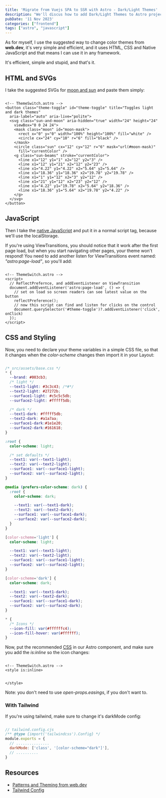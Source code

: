 ```yaml
---
title: 'Migrate from Vuejs SPA to SSR with Astro - Dark/Light Themes'
description: "We'll discus how to add Dark/Light Themes to Astro projects, using a native approach."
pubDate: '11 Nov 2023'
categories: ["frontend"]
tags: ["astro", "javascript"]
---
```


As for myself, I use the suggested way to change color themes from **web.dev**, it's very simple and efficient, and it uses HTML, CSS and Native JavaScript and that means I can use it in any framework.

It's efficient, simple and stupid, and that's it.

## HTML and SVGs
I take the suggested SVGs for [moon and sun](https://web.dev/patterns/theming/theme-switch?hl=en "web.dev - Theme Switch") and paste them simply:

```astro

<!-- ThemeSwitch.astro -->
<button class="theme-toggle" id="theme-toggle" title="Toggles light and dark themes"
  aria-label="auto" aria-live="polite">
  <svg class="sun-and-moon" aria-hidden="true" width="24" height="24"
    viewBox="0 0 24 24">
    <mask class="moon" id="moon-mask">
      <rect x="0" y="0" width="100%" height="100%" fill="white" />
      <circle cx="24" cy="10" r="6" fill="black" />
    </mask>
    <circle class="sun" cx="12" cy="12" r="6" mask="url(#moon-mask)"
      fill="currentColor" />
    <g class="sun-beams" stroke="currentColor">
      <line x1="12" y1="1" x2="12" y2="3" />
      <line x1="12" y1="21" x2="12" y2="23" />
      <line x1="4.22" y1="4.22" x2="5.64" y2="5.64" />
      <line x1="18.36" y1="18.36" x2="19.78" y2="19.78" />
      <line x1="1" y1="12" x2="3" y2="12" />
      <line x1="21" y1="12" x2="23" y2="12" />
      <line x1="4.22" y1="19.78" x2="5.64" y2="18.36" />
      <line x1="18.36" y1="5.64" x2="19.78" y2="4.22" />
    </g>
  </svg>
</button>
```

## JavaScript

Then I take the [native JavaScript](https://web.dev/patterns/theming/theme-switch?hl=en#js "web.dev - Theme Switch javascript") and put it in a normal script tag, because we'll use the localStorage.

If you're using ViewTransitions, you should notice that it work after the first page load, but when you start navigating other pages, your theme won't respond!
You need to add another listen for ViewTransitions event named: _"astro:page-load"_, so you'll add:

```astro

<!-- ThemeSwitch.astro -->
<script>
  // ReflectPrefernce, and addEventListener on ViewTransition
  document.addEventListener('astro:page-load', () => {
    // set on load so screen readers can see latest value on the button
    reflectPreference();
    // now this script can find and listen for clicks on the control
    document.querySelector('#theme-toggle')?.addEventListener('click', onClick)
  });
</script>
```

## CSS and Styling

Now, you need to declare your theme variables in a simple CSS file, so that it changes when the *color-scheme* changes then import it in your Layout:

```css

/* src/assets/base.css */
* {
  --brand: #003cb3;
  /* light */
  --text1-light: #3c3c43; /*#*/
  --text2-light: #27272b;
  --surface1-light: #c5c5c5db;
  --surface2-light: #fffff5db;

  /* dark */
  --text1-dark: #fffff5db;
  --text2-dark: #a1a7aa;
  --surface1-dark:#1e1e20;
  --surface2-dark:#161618;
}

:root {
  color-scheme: light;

  /* set defaults */
  --text1: var(--text1-light);
  --text2: var(--text2-light);
  --surface1: var(--surface1-light);
  --surface2: var(--surface2-light);
}

@media (prefers-color-scheme: dark) {
  :root {
    color-scheme: dark;

    --text1: var(--text1-dark);
    --text2: var(--text2-dark);
    --surface1: var(--surface1-dark);
    --surface2: var(--surface2-dark);
  }
}

[color-scheme='light'] {
  color-scheme: light;

  --text1: var(--text1-light);
  --text2: var(--text2-light);
  --surface1: var(--surface1-light);
  --surface2: var(--surface2-light);
}

[color-scheme='dark'] {
  color-scheme: dark;

  --text1: var(--text1-dark);
  --text2: var(--text2-dark);
  --surface1: var(--surface1-dark);
  --surface2: var(--surface2-dark);
}

* {
  /* Icons */
  --icon-fill: var(#ffffffc4);
  --icon-fill-hover: var(#ffffff);
}

```

Now, put the recommended [CSS](https://web.dev/patterns/theming/theme-switch?hl=en#css "web.dev - Theme Switch CSS") in our Astro component, and make sure you add the *is:inline* so the icon changes:

```astro

<!-- ThemeSwitch.astro -->
<style is:inline>


</style>
```
Note: you don't need to use *open-props.easings*, if you don't want to.

### With Tailwind

If you're using tailwind, make sure to change it's darkMode config:

```js

// tailwind.config.cjs
/** @type {import('tailwindcss').Config} */
module.exports = {
  // ...............
  darkMode: ['class', '[color-scheme="dark"]'],
  // ..........
}
```

## Resources

- [Patterns and Theming from web.dev](https://web.dev/patterns/theming/ "web.dev")
- [Tailwind Config](https://tailwindcss.com/docs/dark-mode "tailwind.com")